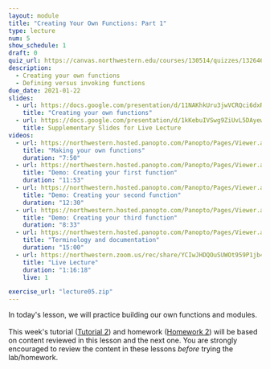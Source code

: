 ```yaml
---
layout: module
title: "Creating Your Own Functions: Part 1"
type: lecture
num: 5
show_schedule: 1
draft: 0
quiz_url: https://canvas.northwestern.edu/courses/130514/quizzes/132646
description:
  - Creating your own functions
  - Defining versus invoking functions
due_date: 2021-01-22
slides:
  - url: https://docs.google.com/presentation/d/11NAKhkUru3jwVCRQci6dxR-ftu6SjhHM5W6ogS09zeg/edit?usp=sharing
    title: "Creating your own functions"
  - url: https://docs.google.com/presentation/d/1kKebuIVSwg9ZiUvL5DAyewUkE9gFK45P25wigK22W3Q/edit?usp=sharing
    title: Supplementary Slides for Live Lecture
videos: 
  - url: https://northwestern.hosted.panopto.com/Panopto/Pages/Viewer.aspx?id=3a441545-cb93-47d4-a9f2-aca000063968
    title: "Making your own functions"
    duration: "7:50"
  - url: https://northwestern.hosted.panopto.com/Panopto/Pages/Viewer.aspx?id=f47a1878-da1a-4ebd-9923-aca000063430
    title: "Demo: Creating your first function"
    duration: "11:53"
  - url: https://northwestern.hosted.panopto.com/Panopto/Pages/Viewer.aspx?id=d9caec69-5d7a-4fba-b9e8-aca0000633c4
    title: "Demo: Creating your second function"
    duration: "12:30"
  - url: https://northwestern.hosted.panopto.com/Panopto/Pages/Viewer.aspx?id=06702f6f-8b95-4e57-9bfd-aca00006331f
    title: "Demo: Creating your third function"
    duration: "8:33"
  - url: https://northwestern.hosted.panopto.com/Panopto/Pages/Viewer.aspx?id=86bfdd57-b64c-4037-8b71-aca0000632c1
    title: "Terminology and documentation"
    duration: "15:00"
  - url: https://northwestern.zoom.us/rec/share/YCIwJHDQOuSUWOt959P1jb4gPI1r_5aw-zhXs_jIfXu9ikL_K23mFPAgb8QgWAr8.bxWCYaeRXRdPHP4C?startTime=1611331047000
    title: "Live Lecture"
    duration: "1:16:18"
    live: 1

exercise_url: "lecture05.zip"
---
```


In today's lesson, we will practice building our own functions and modules. <br><br>This week's tutorial ([Tutorial 2](../assignments/tutorial02)) and homework ([Homework 2](../assignments/hw2)) will be based on content reviewed in this lesson and the next one. You are strongly encouraged to review the content in these lessons *before* trying the lab/homework.